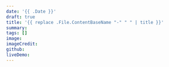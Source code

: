```yaml
---
date: '{{ .Date }}'
draft: true
title: '{{ replace .File.ContentBaseName "-" " " | title }}'
summary: 
tags: []
image: 
imageCredit: 
github: 
liveDemo: 
---
```

